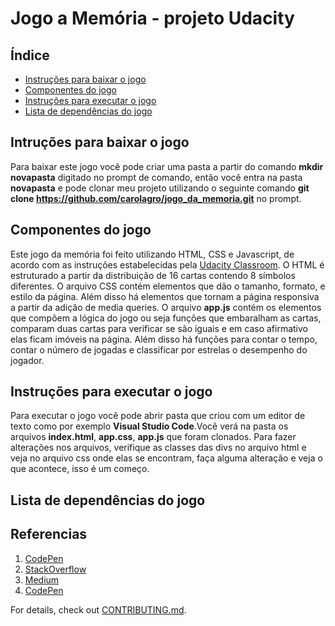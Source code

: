 # Jogo a Memória - projeto Udacity

## Índice
* [Instruções para baixar o jogo](#baixar)
* [Componentes do jogo](#componentes)
* [Instruções para executar o jogo](#executar)
* [Lista de dependências do jogo](#dependencias)

## Intruções para baixar o jogo
  Para baixar este jogo você pode criar uma pasta a partir do comando **mkdir novapasta** digitado no prompt de comando, então você entra na pasta **novapasta** e pode clonar meu projeto utilizando o seguinte comando  **git clone https://github.com/carolagro/jogo_da_memoria.git** no prompt.

## Componentes do jogo
  Este jogo da memória foi feito utilizando HTML, CSS e Javascript, de acordo com as instruções estabelecidas pela 
[Udacity Classroom](https://classroom.udacity.com/me). O HTML é estruturado a partir da distribuição de 16 cartas contendo 8 símbolos diferentes. O arquivo CSS contém elementos que dão o tamanho, formato, e estilo da página. Além disso há elementos que  tornam a página responsiva a partir da adição de media queries. 
  O arquivo **app.js** contém os elementos que compõem a lógica do jogo ou seja funções que embaralham as cartas, comparam duas cartas para verificar se são iguais e em caso afirmativo elas ficam imóveis na página. Além disso há funções para contar o tempo, contar o número de jogadas e classificar por estrelas o desempenho do jogador.

## Instruções para executar o jogo

  Para executar o jogo você pode abrir pasta que criou  com um editor de texto como por exemplo **Visual Studio Code**.Você verá  na pasta os  arquivos **index.html**, **app.css**,  **app.js** que foram clonados. Para fazer alterações nos arquivos, verifique as classes das divs no arquivo html e veja no arquivo css onde elas se encontram, faça alguma alteração e veja o que acontece, isso é um começo.

## Lista de dependências do jogo

## Referencias
1.  [CodePen](https://codepen.io/natewiley/pen/HBrbL)
2.  [StackOverflow](https://stackoverflow.com/questions/2450954/how-to-randomize-shuffle-a-javascript-array)
3.  [Medium](https://medium.com/code-sketch/jogo-da-memoria-em-vanilla-javascript-6129e5eac7a5)
1.  [CodePen](https://codepen.io/Caysle/pen/aYYKRp)

For details, check out [CONTRIBUTING.md](CONTRIBUTING.md).
